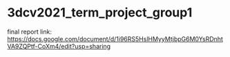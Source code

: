# 3dcv2021_term_project_group1

final report link: https://docs.google.com/document/d/1i96RS5HslHMyyMtjbpG6M0YsRDnhtVA9ZQPtf-CoXm4/edit?usp=sharing
